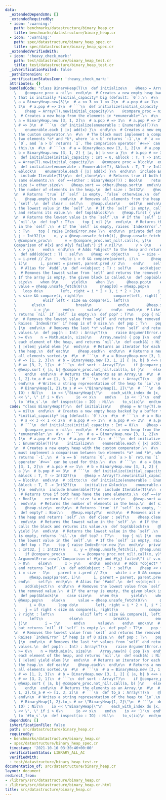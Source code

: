 ```yaml
---
data:
  _extendedDependsOn: []
  _extendedRequiredBy:
  - icon: ':warning:'
    path: benchmarks/datastructure/binary_heap.cr
    title: benchmarks/datastructure/binary_heap.cr
  - icon: ':warning:'
    path: spec/datastructure/binary_heap_spec.cr
    title: spec/datastructure/binary_heap_spec.cr
  _extendedVerifiedWith:
  - icon: ':heavy_check_mark:'
    path: test/datastructure/binary_heap_test.cr
    title: test/datastructure/binary_heap_test.cr
  _isVerificationFailed: false
  _pathExtension: cr
  _verificationStatusIcon: ':heavy_check_mark:'
  attributes: {}
  bundledCode: "class BinaryHeap(T)\n  def initialize\n    @heap = Array(T).new\n\
    \    @compare_proc = nil\n  end\n\n  # Creates a new empty heap backed by a buffer\
    \ that is initially *initial_capacity* big (default: `0`).\n  #\n  # ```\n  #\
    \ a = BinaryHeap.new(3)\n  # a << 3 << 1 << 2\n  # a.pop # => 1\n  # a.pop # =>\
    \ 2\n  # a.pop # => 3\n  # ```\n  def initialize(initial_capacity : Int = 0)\n\
    \    @heap = Array(T).new(initial_capacity)\n    @compare_proc = nil\n  end\n\n\
    \  # Creates a new heap from the elements in *enumerable*.\n  #\n  # ```\n  #\
    \ a = BinaryHeap.new [3, 1, 2]\n  # a.pop # => 1\n  # a.pop # => 2\n  # a.pop\
    \ # => 3\n  # ```\n  def initialize(enumerable : Enumerable(T))\n    initialize\n\
    \    enumerable.each { |x| add(x) }\n  end\n\n  # Creates a new empty heap with\
    \ the custom comperator.\n  #\n  # The block must implement a comparison between\
    \ two elements *a* and *b*, where `a < b` returns `-1`,\n  # `a == b` returns\
    \ `0`, and `a > b` returns `1`. The comparison operator `#<=>` can be used for\
    \ this.\n  #\n  # ```\n  # a = BinaryHeap.new [3, 1, 2]\n  # a.pop # => 1\n  #\
    \ b = BinaryHeap.new [3, 1, 2] { |a, b| b <=> a }\n  # b.pop # => 3\n  # ```\n\
    \  def initialize(initial_capacity : Int = 0, &block : T, T -> Int32?)\n    @heap\
    \ = Array(T).new(initial_capacity)\n    @compare_proc = block\n  end\n\n  # :ditto:\n\
    \  def initialize(enumerable : Enumerable(T), &block : T, T -> Int32?)\n    initialize\
    \ &block\n    enumerable.each { |x| add(x) }\n  end\n\n  include Enumerable(T)\n\
    \  include Iterable(T)\n\n  def_clone\n\n  # Returns true if both heap have the\
    \ same elements.\n  def ==(other : BinaryHeap(T)) : Bool\n    return false if\
    \ size != other.size\n    @heap.sort == other.@heap.sort\n  end\n\n  # Returns\
    \ the number of elements in the heap.\n  def size : Int32\n    @heap.size\n  end\n\
    \n  # Returns `true` if `self` is empty, `false` otherwise.\n  def empty? : Bool\n\
    \    @heap.empty?\n  end\n\n  # Removes all elements from the heap and returns\
    \ `self`.\n  def clear : self\n    @heap.clear\n    self\n  end\n\n  # Returns\
    \ the lowest value in the `self`.\n  # If the `self` is empty, calls the block\
    \ and returns its value.\n  def top(&block)\n    @heap.first { yield }\n  end\n\
    \n  # Returns the lowest value in the `self`.\n  # If the `self` is empty, returns\
    \ `nil`.\n  def top? : T?\n    top { nil }\n  end\n\n  # Returns the lowest value\
    \ in the `self`.\n  # If the `self` is empty, raises `IndexError`.\n  def top\
    \ : T\n    top { raise IndexError.new }\n  end\n\n  private def compare(i : Int32,\
    \ j : Int32)\n    x, y = @heap.unsafe_fetch(i), @heap.unsafe_fetch(j)\n    if\
    \ @compare_proc\n      v = @compare_proc.not_nil!.call(x, y)\n      raise ArgumentError.new(\"\
    Comparison of #{x} and #{y} failed\") if v.nil?\n      v > 0\n    else\n     \
    \ x > y\n    end\n  end\n\n  # Adds *object* to the heap and returns `self`.\n\
    \  def add(object : T) : self\n    @heap << object\n    i = size - 1\n    parent\
    \ = i.pred // 2\n    while i > 0 && compare(parent, i)\n      @heap.swap(parent,\
    \ i)\n      i, parent = parent, parent.pred // 2\n    end\n    self\n  end\n\n\
    \  # Alias for `#add`.\n  def <<(object : T) : self\n    add(object)\n  end\n\n\
    \  # Removes the lowest value from `self` and returns the removed value.\n  #\
    \ If the array is empty, the given block is called.\n  def pop(&block)\n    case\
    \ size\n    when 0\n      yield\n    when 1\n      @heap.pop\n    else\n     \
    \ value = @heap.unsafe_fetch(0)\n      @heap[0] = @heap.pop\n      i = 0\n   \
    \   loop do\n        left, right = i * 2 + 1, i * 2 + 2\n        j = if right\
    \ < size && compare(i, right)\n              compare(left, right) ? right : left\n\
    \            elsif left < size && compare(i, left)\n              left\n     \
    \       else\n              break\n            end\n        @heap.swap(i, j)\n\
    \        i = j\n      end\n      value\n    end\n  end\n\n  # Like `#pop`, but\
    \ returns `nil` if `self` is empty.\n  def pop? : T?\n    pop { nil }\n  end\n\
    \n  # Removes the lowest value from `self` and returns the removed value.\n  #\
    \ Raises `IndexError` if heap is of 0 size.\n  def pop : T\n    pop { raise IndexError.new\
    \ }\n  end\n\n  # Removes the last *n* values from `self` ahd returns the removed\
    \ values.\n  def pop(n : Int) : Array(T)\n    raise ArgumentError.new unless n\
    \ >= 0\n    n = Math.min(n, size)\n    Array.new(n) { pop }\n  end\n\n  # Yields\
    \ each element of the heap, and returns `nil`.\n  def each(&) : Nil\n    @heap.each\
    \ { |elem| yield elem }\n  end\n\n  # Returns an iterator for each element of\
    \ the heap.\n  def each\n    @heap.each\n  end\n\n  # Returns a new array with\
    \ all elements sorted.\n  #\n  # ```\n  # a = BinaryHeap.new [3, 1, 2]\n  # a.sort\
    \ # => [1, 2, 3]\n  # b = BinaryHeap.new [3, 1, 2] { |a, b| b <=> a }\n  # b.sort\
    \ # => [3, 2, 1]\n  # ```\n  def sort : Array(T)\n    if @compare_proc\n     \
    \ @heap.sort { |a, b| @compare_proc.not_nil!.call(a, b) }\n    else\n      @heap.sort\n\
    \    end\n  end\n\n  # Returns the elements as an Array.\n  #\n  # ```\n  # BinaryHeap{3,\
    \ 1, 2}.to_a # => [1, 3, 2]\n  # ```\n  def to_a : Array(T)\n    @heap.dup\n \
    \ end\n\n  # Writes a string representation of the heap to `io`.\n  #\n  # ```\n\
    \  # BinaryHeap{1, 2}.to_s # => \"BinaryHeap{1, 2}\"\n  # ```\n  def to_s(io :\
    \ IO) : Nil\n    io << \"BinaryHeap{\"\n    each_with_index do |x, i|\n      io\
    \ << \", \" if i > 0\n      io << x\n    end\n    io << '}'\n  end\n\n  # Same\
    \ to `#to_s`.\n  def inspect(io : IO) : Nil\n    to_s(io)\n  end\nend\n"
  code: "class BinaryHeap(T)\n  def initialize\n    @heap = Array(T).new\n    @compare_proc\
    \ = nil\n  end\n\n  # Creates a new empty heap backed by a buffer that is initially\
    \ *initial_capacity* big (default: `0`).\n  #\n  # ```\n  # a = BinaryHeap.new(3)\n\
    \  # a << 3 << 1 << 2\n  # a.pop # => 1\n  # a.pop # => 2\n  # a.pop # => 3\n\
    \  # ```\n  def initialize(initial_capacity : Int = 0)\n    @heap = Array(T).new(initial_capacity)\n\
    \    @compare_proc = nil\n  end\n\n  # Creates a new heap from the elements in\
    \ *enumerable*.\n  #\n  # ```\n  # a = BinaryHeap.new [3, 1, 2]\n  # a.pop # =>\
    \ 1\n  # a.pop # => 2\n  # a.pop # => 3\n  # ```\n  def initialize(enumerable\
    \ : Enumerable(T))\n    initialize\n    enumerable.each { |x| add(x) }\n  end\n\
    \n  # Creates a new empty heap with the custom comperator.\n  #\n  # The block\
    \ must implement a comparison between two elements *a* and *b*, where `a < b`\
    \ returns `-1`,\n  # `a == b` returns `0`, and `a > b` returns `1`. The comparison\
    \ operator `#<=>` can be used for this.\n  #\n  # ```\n  # a = BinaryHeap.new\
    \ [3, 1, 2]\n  # a.pop # => 1\n  # b = BinaryHeap.new [3, 1, 2] { |a, b| b <=>\
    \ a }\n  # b.pop # => 3\n  # ```\n  def initialize(initial_capacity : Int = 0,\
    \ &block : T, T -> Int32?)\n    @heap = Array(T).new(initial_capacity)\n    @compare_proc\
    \ = block\n  end\n\n  # :ditto:\n  def initialize(enumerable : Enumerable(T),\
    \ &block : T, T -> Int32?)\n    initialize &block\n    enumerable.each { |x| add(x)\
    \ }\n  end\n\n  include Enumerable(T)\n  include Iterable(T)\n\n  def_clone\n\n\
    \  # Returns true if both heap have the same elements.\n  def ==(other : BinaryHeap(T))\
    \ : Bool\n    return false if size != other.size\n    @heap.sort == other.@heap.sort\n\
    \  end\n\n  # Returns the number of elements in the heap.\n  def size : Int32\n\
    \    @heap.size\n  end\n\n  # Returns `true` if `self` is empty, `false` otherwise.\n\
    \  def empty? : Bool\n    @heap.empty?\n  end\n\n  # Removes all elements from\
    \ the heap and returns `self`.\n  def clear : self\n    @heap.clear\n    self\n\
    \  end\n\n  # Returns the lowest value in the `self`.\n  # If the `self` is empty,\
    \ calls the block and returns its value.\n  def top(&block)\n    @heap.first {\
    \ yield }\n  end\n\n  # Returns the lowest value in the `self`.\n  # If the `self`\
    \ is empty, returns `nil`.\n  def top? : T?\n    top { nil }\n  end\n\n  # Returns\
    \ the lowest value in the `self`.\n  # If the `self` is empty, raises `IndexError`.\n\
    \  def top : T\n    top { raise IndexError.new }\n  end\n\n  private def compare(i\
    \ : Int32, j : Int32)\n    x, y = @heap.unsafe_fetch(i), @heap.unsafe_fetch(j)\n\
    \    if @compare_proc\n      v = @compare_proc.not_nil!.call(x, y)\n      raise\
    \ ArgumentError.new(\"Comparison of #{x} and #{y} failed\") if v.nil?\n      v\
    \ > 0\n    else\n      x > y\n    end\n  end\n\n  # Adds *object* to the heap\
    \ and returns `self`.\n  def add(object : T) : self\n    @heap << object\n   \
    \ i = size - 1\n    parent = i.pred // 2\n    while i > 0 && compare(parent, i)\n\
    \      @heap.swap(parent, i)\n      i, parent = parent, parent.pred // 2\n   \
    \ end\n    self\n  end\n\n  # Alias for `#add`.\n  def <<(object : T) : self\n\
    \    add(object)\n  end\n\n  # Removes the lowest value from `self` and returns\
    \ the removed value.\n  # If the array is empty, the given block is called.\n\
    \  def pop(&block)\n    case size\n    when 0\n      yield\n    when 1\n     \
    \ @heap.pop\n    else\n      value = @heap.unsafe_fetch(0)\n      @heap[0] = @heap.pop\n\
    \      i = 0\n      loop do\n        left, right = i * 2 + 1, i * 2 + 2\n    \
    \    j = if right < size && compare(i, right)\n              compare(left, right)\
    \ ? right : left\n            elsif left < size && compare(i, left)\n        \
    \      left\n            else\n              break\n            end\n        @heap.swap(i,\
    \ j)\n        i = j\n      end\n      value\n    end\n  end\n\n  # Like `#pop`,\
    \ but returns `nil` if `self` is empty.\n  def pop? : T?\n    pop { nil }\n  end\n\
    \n  # Removes the lowest value from `self` and returns the removed value.\n  #\
    \ Raises `IndexError` if heap is of 0 size.\n  def pop : T\n    pop { raise IndexError.new\
    \ }\n  end\n\n  # Removes the last *n* values from `self` ahd returns the removed\
    \ values.\n  def pop(n : Int) : Array(T)\n    raise ArgumentError.new unless n\
    \ >= 0\n    n = Math.min(n, size)\n    Array.new(n) { pop }\n  end\n\n  # Yields\
    \ each element of the heap, and returns `nil`.\n  def each(&) : Nil\n    @heap.each\
    \ { |elem| yield elem }\n  end\n\n  # Returns an iterator for each element of\
    \ the heap.\n  def each\n    @heap.each\n  end\n\n  # Returns a new array with\
    \ all elements sorted.\n  #\n  # ```\n  # a = BinaryHeap.new [3, 1, 2]\n  # a.sort\
    \ # => [1, 2, 3]\n  # b = BinaryHeap.new [3, 1, 2] { |a, b| b <=> a }\n  # b.sort\
    \ # => [3, 2, 1]\n  # ```\n  def sort : Array(T)\n    if @compare_proc\n     \
    \ @heap.sort { |a, b| @compare_proc.not_nil!.call(a, b) }\n    else\n      @heap.sort\n\
    \    end\n  end\n\n  # Returns the elements as an Array.\n  #\n  # ```\n  # BinaryHeap{3,\
    \ 1, 2}.to_a # => [1, 3, 2]\n  # ```\n  def to_a : Array(T)\n    @heap.dup\n \
    \ end\n\n  # Writes a string representation of the heap to `io`.\n  #\n  # ```\n\
    \  # BinaryHeap{1, 2}.to_s # => \"BinaryHeap{1, 2}\"\n  # ```\n  def to_s(io :\
    \ IO) : Nil\n    io << \"BinaryHeap{\"\n    each_with_index do |x, i|\n      io\
    \ << \", \" if i > 0\n      io << x\n    end\n    io << '}'\n  end\n\n  # Same\
    \ to `#to_s`.\n  def inspect(io : IO) : Nil\n    to_s(io)\n  end\nend\n"
  dependsOn: []
  isVerificationFile: false
  path: src/datastructure/binary_heap.cr
  requiredBy:
  - benchmarks/datastructure/binary_heap.cr
  - spec/datastructure/binary_heap_spec.cr
  timestamp: '2021-10-16 03:30:46+00:00'
  verificationStatus: LIBRARY_ALL_AC
  verifiedWith:
  - test/datastructure/binary_heap_test.cr
documentation_of: src/datastructure/binary_heap.cr
layout: document
redirect_from:
- /library/src/datastructure/binary_heap.cr
- /library/src/datastructure/binary_heap.cr.html
title: src/datastructure/binary_heap.cr
---
```

